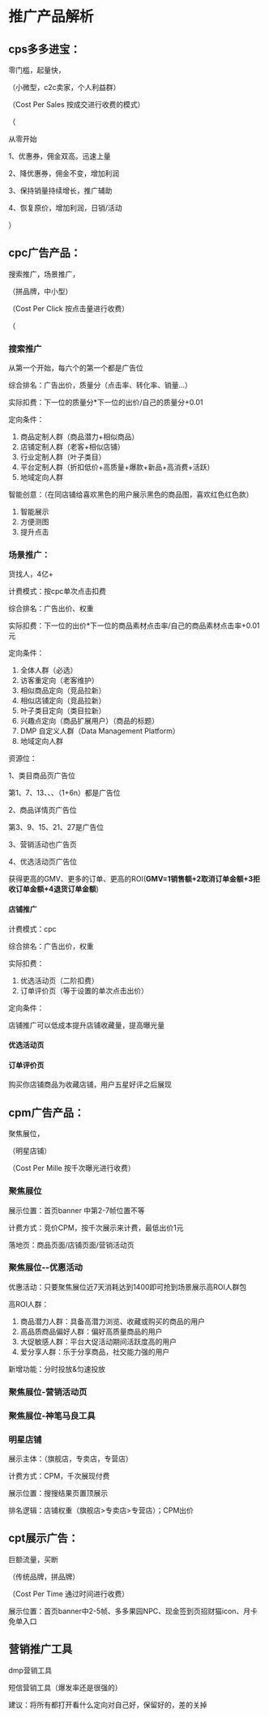 # 推广产品解析

## cps多多进宝：

零门槛，起量快，

（小微型，c2c卖家，个人利益群）

（Cost Per Sales 按成交进行收费的模式）

（

从零开始

1、优惠券，佣金双高。迅速上量

2、降优惠券，佣金不变，增加利润

3、保持销量持续增长，推广辅助

4、恢复原价，增加利润，日销/活动

）



## cpc广告产品：

搜索推广，场景推广，

（拼品牌，中小型）

（Cost Per Click 按点击量进行收费）

（

### 搜索推广

从第一个开始，每六个的第一个都是广告位

综合排名：广告出价，质量分（点击率、转化率、销量…）

实际扣费：下一位的质量分*下一位的出价/自己的质量分+0.01

定向条件：

1. 商品定制人群（商品潜力+相似商品）
2. 店铺定制人群（老客+相似店铺）
3. 行业定制人群（叶子类目）
4. 平台定制人群（折扣低价+高质量+爆款+新品+高消费+活跃）
5. 地域定向人群

智能创意：（在同店铺给喜欢黑色的用户展示黑色的商品图，喜欢红色红色款）

1. 智能展示
2. 方便测图
3. 提升点击



### 场景推广：

货找人，4亿+

计费模式：按cpc单次点击扣费

综合排名：广告出价、权重

实际扣费：下一位的出价*下一位的商品素材点击率/自己的商品素材点击率+0.01元

定向条件：

1. 全体人群（必选）
2. 访客重定向（老客维护）
3. 相似商品定向（竞品拉新）
4. 相似店铺定向（竞品拉新）
5. 叶子类目定向（类目拉新）
6. 兴趣点定向（商品扩展用户）（商品的标题）
7. DMP 自定义人群（Data Management Platform）
8. 地域定向人群

资源位：

1、类目商品页广告位

第1、7、13、、、（1+6n）都是广告位

2、商品详情页广告位

第3、9、15、21、27是广告位

3、营销活动也广告页

4、优选活动页广告位

获得更高的GMV、更多的订单、更高的ROI(**GMV=1销售额+2取消订单金额+3拒收订单金额+4退货订单金额**)

#### 店铺推广

计费模式：cpc

综合排名：广告出价，权重

实际扣费：

1. 优选活动页（二阶扣费）
2. 订单评价页（等于设置的单次点击出价）

定向条件：



店铺推广可以低成本提升店铺收藏量，提高曝光量



#### 优选活动页

#### 订单评价页

购买你店铺商品为收藏店铺，用户五星好评之后展现





## cpm广告产品：

聚焦展位，

（明星店铺）

（Cost Per Mille 按千次曝光进行收费）

### 聚焦展位

展示位置：首页banner 中第2-7帧位置不等

计费方式：竞价CPM，按千次展示来计费，最低出价1元

落地页：商品页面/店铺页面/营销活动页



### 聚焦展位--优惠活动

优惠活动：只要聚焦展位近7天消耗达到1400即可抢到场景展示高ROI人群包

高ROI人群：

1. 商品潜力人群：具备高潜力浏览、收藏或购买的商品的用户
2. 高品质商品偏好人群：偏好高质量商品的用户
3. 大促敏感人群：平台大促活动期间活跃度高的用户
4. 爱分享人群：乐于分享商品，社交能力强的用户

新增功能：分时投放&匀速投放



### 聚焦展位-营销活动页

### 聚焦展位-神笔马良工具



### 明星店铺

展示主体：（旗舰店，专卖店，专营店）

计费方式：CPM，千次展现付费

展示位置：搜搜结果页置顶展示

排名逻辑：店铺权重（旗舰店>专卖店>专营店）；CPM出价





## cpt展示广告：

巨额流量，买断

（传统品牌，拼品牌）

（Cost Per  Time 通过时间进行收费）

展示位置：首页banner中2-5帧、多多果园NPC、现金签到页招财猫icon、月卡免单入口





## 营销推广工具

dmp营销工具

短信营销工具（爆发率还是很强的）









建议：将所有都打开看什么定向对自己好，保留好的，差的关掉